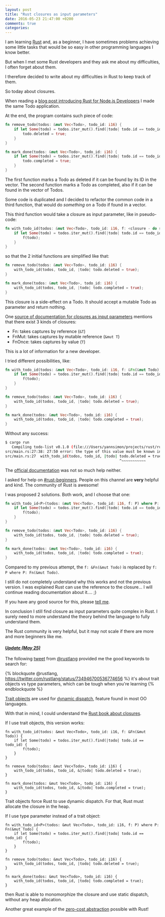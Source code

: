 ```yaml
---
layout: post
title: "Rust closures as input parameters"
date: 2016-05-23 21:47:00 +0200
comments: true
categories: 
---
```


I am learning [Rust](https://www.rust-lang.org/) and, as a beginner, I have sometimes problems achieving some little tasks that would be so easy in other programming languages I know better.

But when I met some Rust developers and they ask me about my difficulties, I often forget about them.

I therefore decided to write about my difficulties in Rust to keep track of them.

So today about closures.

When reading a [blog post introducing Rust for Node.js Developers](http://fredrik.anderzon.se/2016/05/10/rust-for-node-developers-part-1-introduction/) I made the same Todo application.

At the end, the program contains such piece of code:

```rust
fn remove_todo(todos: &mut Vec<Todo>, todo_id: i16) {
	if let Some(todo) = todos.iter_mut().find(|todo| todo.id == todo_id) {
		todo.deleted = true;
	}
}

fn mark_done(todos: &mut Vec<Todo>, todo_id: i16) {
	if let Some(todo) = todos.iter_mut().find(|todo| todo.id == todo_id) {
		todo.completed = true;
	}
}
```

The first function marks a Todo as deleted if it can be found by its ID in the vector.
The second function marks a Todo as completed, also if it can be found in the vector of Todos.

Some code is duplicated and I decided to refactor the common code in a third function, that would do _something_ on a Todo if found in a vector.

This third function would take a closure as input parameter, like in pseudo-code:
```rust
fn with_todo_id(todos: &mut Vec<Todo>, todo_id: i16, f: <closure - do something on a Todo>) {
    if let Some(todo) = todos.iter_mut().find(|todo| todo.id == todo_id) {
        f(todo);
    }
}
```

so that the 2 initial functions are simplified like that:

```rust
fn remove_todo(todos: &mut Vec<Todo>, todo_id: i16) {
    with_todo_id(todos, todo_id, |todo| todo.deleted = true);
}

fn mark_done(todos: &mut Vec<Todo>, todo_id: i16) {
    with_todo_id(todos, todo_id, |todo| todo.completed = true);
}
```

This closure is a side-effect on a Todo. It should accept a mutable Todo as parameter and return nothing.

One [source of documentation for closures as input parameters](http://rustbyexample.com/fn/closures/input_parameters.html) mentions that there exist 3 kinds of closures:

- Fn: takes captures by reference (`&T`)
- FnMut: takes captures by mutable reference (`&mut T`)
- FnOnce: takes captures by value (`T`)

This is a lot of information for a new developer.

I tried different possibilities, like:

```rust
fn with_todo_id(todos: &mut Vec<Todo>, todo_id: i16, f: &Fn(&mut Todo)) {
    if let Some(todo) = todos.iter_mut().find(|todo| todo.id == todo_id) {
        f(todo);
    }
}

fn remove_todo(todos: &mut Vec<Todo>, todo_id: i16) {
    with_todo_id(todos, todo_id, |todo| todo.deleted = true);
}

fn mark_done(todos: &mut Vec<Todo>, todo_id: i16) {
    with_todo_id(todos, todo_id, |todo| todo.completed = true);
}
```

Without any success:
```bash
$ cargo run
   Compiling todo-list v0.1.0 (file:///Users/yannsimon/projects/rust/rust-playground/todo-list)
src/main.rs:27:38: 27:50 error: the type of this value must be known in this context
src/main.rs:27 	with_todo_id(todos, todo_id, |todo| todo.deleted = true);
               	                                    ^~~~~~~~~~~~
```

The [official documentation](https://doc.rust-lang.org/book/closures.html#taking-closures-as-arguments) was not so much help neither.

I asked for help on [#rust-beginners](https://client00.chat.mibbit.com/?server=irc.mozilla.org&channel=%23rust-beginners).
People on this channel are **very** helpful and kind. The community of Rust is awesome!

I was proposed 2 solutions. Both work, and I choose that one:
```rust
fn with_todo_id<P>(todos: &mut Vec<Todo>, todo_id: i16, f: P) where P: Fn(&mut Todo) {
    if let Some(todo) = todos.iter_mut().find(|todo| todo.id == todo_id) {
        f(todo);
    }
}

fn remove_todo(todos: &mut Vec<Todo>, todo_id: i16) {
    with_todo_id(todos, todo_id, |todo| todo.deleted = true);
}

fn mark_done(todos: &mut Vec<Todo>, todo_id: i16) {
    with_todo_id(todos, todo_id, |todo| todo.completed = true);
}
```

Compared to my previous attempt, the `f: &Fn(&mut Todo)` is replaced by `f: P where P: Fn(&mut Todo)`.

I still do not completely understand why this works and not the previous version. I was explained Rust can use the reference to the closure... I will continue reading documentation about it.... ;)

If you have any good source for this, please [tell me](https://twitter.com/simon_yann).

In conclusion I still find closure as input parameters quite complex in Rust. I surely need to more understand the theory behind the language to fully understand them.

The Rust community is very helpful, but it may not scale if there are more and more beginners like me.



#### <a name="update-2016-05-25"></a> [_Update (May 25)_](#update-2016-05-25)

The following [tweet](https://twitter.com/rustlang/status/734946700536774656) from [@rustlang](https://twitter.com/rustlang) provided me the good keywords to search for:

{% blockquote @rustlang, https://twitter.com/rustlang/status/734946700536774656 %}
it's about trait objects vs type parameters, which can be tough when you're learning
{% endblockquote %}

[Trait objects](https://doc.rust-lang.org/book/trait-objects.html) are used for [dynamic dispatch](https://en.wikipedia.org/wiki/Dynamic_dispatch), feature found in most OO languages.

With that in mind, I could understand the [Rust book about closures](https://doc.rust-lang.org/book/closures.html#taking-closures-as-arguments).

If I use trait objects, this version works:
```
fn with_todo_id(todos: &mut Vec<Todo>, todo_id: i16, f: &Fn(&mut Todo)) {
    if let Some(todo) = todos.iter_mut().find(|todo| todo.id == todo_id) {
        f(todo);
    }
}

fn remove_todo(todos: &mut Vec<Todo>, todo_id: i16) {
    with_todo_id(todos, todo_id, &|todo| todo.deleted = true);
}

fn mark_done(todos: &mut Vec<Todo>, todo_id: i16) {
    with_todo_id(todos, todo_id, &|todo| todo.completed = true);
}
```

Trait objects force Rust to use dynamic dispatch. For that, Rust must allocate the closure in the heap.

If I use type parameter instead of a trait object:
```
fn with_todo_id<P>(todos: &mut Vec<Todo>, todo_id: i16, f: P) where P: Fn(&mut Todo) {
    if let Some(todo) = todos.iter_mut().find(|todo| todo.id == todo_id) {
        f(todo);
    }
}

fn remove_todo(todos: &mut Vec<Todo>, todo_id: i16) {
    with_todo_id(todos, todo_id, |todo| todo.deleted = true);
}

fn mark_done(todos: &mut Vec<Todo>, todo_id: i16) {
    with_todo_id(todos, todo_id, |todo| todo.completed = true);
}
```

then Rust is able to monomorphize the closure and use static dispatch, without any heap allocation.

Another great example of the [zero-cost abstraction](http://blog.rust-lang.org/2015/05/11/traits.html) possible with Rust!
